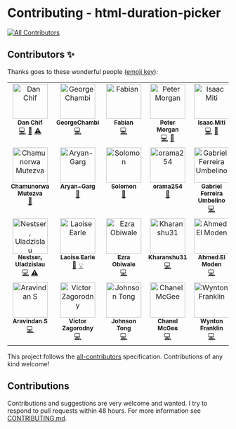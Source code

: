 # Contributing - html-duration-picker

<!-- ALL-CONTRIBUTORS-BADGE:START - Do not remove or modify this section -->
[![All Contributors](https://img.shields.io/badge/all_contributors-26-orange.svg?style=flat-square)](#contributors-)
<!-- ALL-CONTRIBUTORS-BADGE:END -->

## Contributors ✨

Thanks goes to these wonderful people ([emoji key](https://allcontributors.org/docs/en/emoji-key)):

<!-- ALL-CONTRIBUTORS-LIST:START - Do not remove or modify this section -->
<!-- prettier-ignore-start -->
<!-- markdownlint-disable -->
<table>
  <tbody>
    <tr>
      <td align="center" valign="top" width="14.28%"><a href="http://danielchif.dev"><img src="https://avatars0.githubusercontent.com/u/47924887?v=4?s=80" width="80px;" alt="Dan Chif"/><br /><sub><b>Dan Chif</b></sub></a><br /><a href="https://github.com/nadchif/html-duration-picker.js/commits?author=nadchif" title="Code">💻</a> <a href="#maintenance-nadchif" title="Maintenance">🚧</a> <a href="https://github.com/nadchif/html-duration-picker.js/commits?author=nadchif" title="Tests">⚠️</a></td>
      <td align="center" valign="top" width="14.28%"><a href="https://github.com/GeorgeChambi"><img src="https://avatars0.githubusercontent.com/u/11294874?v=4?s=80" width="80px;" alt="GeorgeChambi"/><br /><sub><b>GeorgeChambi</b></sub></a><br /><a href="https://github.com/nadchif/html-duration-picker.js/commits?author=GeorgeChambi" title="Code">💻</a></td>
      <td align="center" valign="top" width="14.28%"><a href="https://github.com/fsuffieldcode"><img src="https://avatars2.githubusercontent.com/u/46655131?v=4?s=80" width="80px;" alt="Fabian"/><br /><sub><b>Fabian</b></sub></a><br /><a href="https://github.com/nadchif/html-duration-picker.js/commits?author=fsuffieldcode" title="Code">💻</a></td>
      <td align="center" valign="top" width="14.28%"><a href="https://1080peter.com"><img src="https://avatars1.githubusercontent.com/u/22879182?v=4?s=80" width="80px;" alt="Peter Morgan"/><br /><sub><b>Peter Morgan</b></sub></a><br /><a href="https://github.com/nadchif/html-duration-picker.js/commits?author=PeterMorganGH" title="Code">💻</a> <a href="https://github.com/nadchif/html-duration-picker.js/commits?author=PeterMorganGH" title="Documentation">📖</a></td>
      <td align="center" valign="top" width="14.28%"><a href="https://ikayz.github.io/"><img src="https://avatars1.githubusercontent.com/u/31007212?v=4?s=80" width="80px;" alt="Isaac Miti"/><br /><sub><b>Isaac Miti</b></sub></a><br /><a href="https://github.com/nadchif/html-duration-picker.js/commits?author=ikayz" title="Code">💻</a> <a href="https://github.com/nadchif/html-duration-picker.js/commits?author=ikayz" title="Documentation">📖</a></td>
      <td align="center" valign="top" width="14.28%"><a href="https://github.com/daganomri"><img src="https://avatars1.githubusercontent.com/u/23617146?v=4?s=80" width="80px;" alt="Omri Dagan"/><br /><sub><b>Omri Dagan</b></sub></a><br /><a href="https://github.com/nadchif/html-duration-picker.js/commits?author=daganomri" title="Code">💻</a></td>
      <td align="center" valign="top" width="14.28%"><a href="https://seamminex.wixsite.com/seamminex"><img src="https://avatars2.githubusercontent.com/u/33375179?v=4?s=80" width="80px;" alt="jasmap"/><br /><sub><b>jasmap</b></sub></a><br /><a href="https://github.com/nadchif/html-duration-picker.js/commits?author=jasmap" title="Code">💻</a></td>
    </tr>
    <tr>
      <td align="center" valign="top" width="14.28%"><a href="http://emailto: ckmutezva@gmail.com"><img src="https://avatars2.githubusercontent.com/u/40114498?v=4?s=80" width="80px;" alt="Chamunorwa Mutezva"/><br /><sub><b>Chamunorwa Mutezva</b></sub></a><br /><a href="https://github.com/nadchif/html-duration-picker.js/commits?author=ChamuMutezva" title="Documentation">📖</a></td>
      <td align="center" valign="top" width="14.28%"><a href="https://github.com/Aryan-Garg"><img src="https://avatars3.githubusercontent.com/u/54898594?v=4?s=80" width="80px;" alt="Aryan-Garg"/><br /><sub><b>Aryan-Garg</b></sub></a><br /><a href="https://github.com/nadchif/html-duration-picker.js/commits?author=Aryan-Garg" title="Documentation">📖</a></td>
      <td align="center" valign="top" width="14.28%"><a href="https://twitter.com/gbsolomon1"><img src="https://avatars0.githubusercontent.com/u/55158465?v=4?s=80" width="80px;" alt="Solomon"/><br /><sub><b>Solomon</b></sub></a><br /><a href="https://github.com/nadchif/html-duration-picker.js/commits?author=Solomon403" title="Documentation">📖</a></td>
      <td align="center" valign="top" width="14.28%"><a href="https://twitter.com/ramaspeaksdev"><img src="https://avatars1.githubusercontent.com/u/50571688?v=4?s=80" width="80px;" alt="orama254"/><br /><sub><b>orama254</b></sub></a><br /><a href="https://github.com/nadchif/html-duration-picker.js/commits?author=orama254" title="Documentation">📖</a></td>
      <td align="center" valign="top" width="14.28%"><a href="https://github.com/GabrielUmbelino"><img src="https://avatars3.githubusercontent.com/u/22249994?v=4?s=80" width="80px;" alt="Gabriel Ferreira Umbelino"/><br /><sub><b>Gabriel Ferreira Umbelino</b></sub></a><br /><a href="https://github.com/nadchif/html-duration-picker.js/commits?author=GabrielUmbelino" title="Code">💻</a></td>
      <td align="center" valign="top" width="14.28%"><a href="https://github.com/meisty"><img src="https://avatars1.githubusercontent.com/u/7602996?v=4?s=80" width="80px;" alt="Shaun Dixon"/><br /><sub><b>Shaun Dixon</b></sub></a><br /><a href="https://github.com/nadchif/html-duration-picker.js/commits?author=meisty" title="Documentation">📖</a></td>
      <td align="center" valign="top" width="14.28%"><a href="https://github.com/jkreller"><img src="https://avatars0.githubusercontent.com/u/33465273?v=4?s=80" width="80px;" alt="julionz"/><br /><sub><b>julionz</b></sub></a><br /><a href="https://github.com/nadchif/html-duration-picker.js/commits?author=jkreller" title="Code">💻</a> <a href="#ideas-jkreller" title="Ideas, Planning, & Feedback">🤔</a></td>
    </tr>
    <tr>
      <td align="center" valign="top" width="14.28%"><a href="https://github.com/Vlad160"><img src="https://avatars0.githubusercontent.com/u/21972165?v=4?s=80" width="80px;" alt="Nestser, Uladzislau"/><br /><sub><b>Nestser, Uladzislau</b></sub></a><br /><a href="https://github.com/nadchif/html-duration-picker.js/commits?author=Vlad160" title="Code">💻</a> <a href="https://github.com/nadchif/html-duration-picker.js/commits?author=Vlad160" title="Tests">⚠️</a></td>
      <td align="center" valign="top" width="14.28%"><a href="https://github.com/laoiseearle"><img src="https://avatars2.githubusercontent.com/u/19372021?v=4?s=80" width="80px;" alt="Laoise Earle"/><br /><sub><b>Laoise Earle</b></sub></a><br /><a href="https://github.com/nadchif/html-duration-picker.js/commits?author=laoiseearle" title="Documentation">📖</a> <a href="#example-laoiseearle" title="Examples">💡</a></td>
      <td align="center" valign="top" width="14.28%"><a href="https://github.com/ezra-obiwale"><img src="https://avatars1.githubusercontent.com/u/2762623?v=4?s=80" width="80px;" alt="Ezra Obiwale"/><br /><sub><b>Ezra Obiwale</b></sub></a><br /><a href="https://github.com/nadchif/html-duration-picker.js/commits?author=ezra-obiwale" title="Code">💻</a></td>
      <td align="center" valign="top" width="14.28%"><a href="https://github.com/Kharanshu31"><img src="https://avatars3.githubusercontent.com/u/63278591?v=4?s=80" width="80px;" alt="Kharanshu31"/><br /><sub><b>Kharanshu31</b></sub></a><br /><a href="https://github.com/nadchif/html-duration-picker.js/commits?author=Kharanshu31" title="Code">💻</a></td>
      <td align="center" valign="top" width="14.28%"><a href="https://github.com/Herz3h"><img src="https://avatars3.githubusercontent.com/u/1900696?v=4?s=80" width="80px;" alt="Ahmed El Moden"/><br /><sub><b>Ahmed El Moden</b></sub></a><br /><a href="https://github.com/nadchif/html-duration-picker.js/commits?author=Herz3h" title="Code">💻</a></td>
      <td align="center" valign="top" width="14.28%"><a href="http://www.allistermoon.com"><img src="https://avatars2.githubusercontent.com/u/8443638?v=4?s=80" width="80px;" alt="Allister"/><br /><sub><b>Allister</b></sub></a><br /><a href="https://github.com/nadchif/html-duration-picker.js/commits?author=AlyxMoon" title="Code">💻</a></td>
      <td align="center" valign="top" width="14.28%"><a href="https://github.com/Pointotech"><img src="https://avatars1.githubusercontent.com/u/60492627?v=4?s=80" width="80px;" alt="Pointotech"/><br /><sub><b>Pointotech</b></sub></a><br /><a href="#infra-Pointotech" title="Infrastructure (Hosting, Build-Tools, etc)">🚇</a></td>
    </tr>
    <tr>
      <td align="center" valign="top" width="14.28%"><a href="http://www.linkedin.com/in/aravindansakthivel"><img src="https://avatars1.githubusercontent.com/u/59511858?v=4?s=80" width="80px;" alt="Aravindan S"/><br /><sub><b>Aravindan S</b></sub></a><br /><a href="https://github.com/nadchif/html-duration-picker.js/commits?author=aravindsakthivel" title="Code">💻</a></td>
      <td align="center" valign="top" width="14.28%"><a href="https://twitter.com/vittoriuz/"><img src="https://avatars.githubusercontent.com/u/3304167?v=4?s=80" width="80px;" alt="Victor Zagorodny"/><br /><sub><b>Victor Zagorodny</b></sub></a><br /><a href="https://github.com/nadchif/html-duration-picker.js/commits?author=vittorius" title="Code">💻</a></td>
      <td align="center" valign="top" width="14.28%"><a href="https://github.com/longtongj28"><img src="https://avatars.githubusercontent.com/u/42697600?v=4?s=80" width="80px;" alt="Johnson Tong"/><br /><sub><b>Johnson Tong</b></sub></a><br /><a href="https://github.com/nadchif/html-duration-picker.js/commits?author=longtongj28" title="Code">💻</a></td>
      <td align="center" valign="top" width="14.28%"><a href="https://github.com/cmcgee0308"><img src="https://avatars.githubusercontent.com/u/99448395?v=4?s=80" width="80px;" alt="Chanel McGee"/><br /><sub><b>Chanel McGee</b></sub></a><br /><a href="https://github.com/nadchif/html-duration-picker.js/commits?author=cmcgee0308" title="Code">💻</a></td>
      <td align="center" valign="top" width="14.28%"><a href="https://github.com/wyntonfranklin"><img src="https://avatars.githubusercontent.com/u/30404746?v=4?s=80" width="80px;" alt="Wynton Franklin"/><br /><sub><b>Wynton Franklin</b></sub></a><br /><a href="https://github.com/nadchif/html-duration-picker.js/commits?author=wyntonfranklin" title="Code">💻</a></td>
    </tr>
  </tbody>
</table>

<!-- markdownlint-restore -->
<!-- prettier-ignore-end -->

<!-- ALL-CONTRIBUTORS-LIST:END -->

This project follows the [all-contributors](https://github.com/all-contributors/all-contributors) specification. Contributions of any kind welcome!

## Contributions

Contributions and suggestions are very welcome and wanted. I try to respond to pull requests within 48 hours. For more information see [CONTRIBUTING.md](https://github.com/nadchif/html-duration-picker.js/blob/master/CONTRIBUTING.md).
